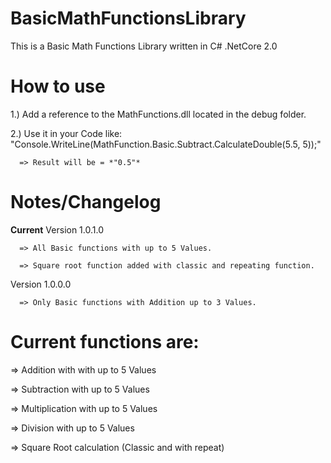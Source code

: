 # BasicMathFunctionsLibrary
This is a Basic Math Functions Library written in C# .NetCore 2.0


# How to use
1.) Add a reference to the MathFunctions.dll located in the debug folder.

2.) Use it in your Code like: "Console.WriteLine(MathFunction.Basic.Subtract.CalculateDouble(5.5, 5));"

      => Result will be = *"0.5"*


# Notes/Changelog
**Current** Version 1.0.1.0 

      => All Basic functions with up to 5 Values.
	
      => Square root function added with classic and repeating function.
	
Version 1.0.0.0 

      => Only Basic functions with Addition up to 3 Values.

# Current functions are:

=> Addition with with up to 5 Values

=> Subtraction with up to 5 Values

=> Multiplication with up to 5 Values

=> Division with up to 5 Values

=> Square Root calculation (Classic and with repeat)
